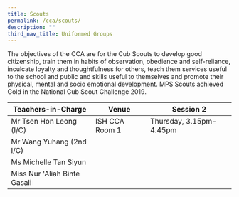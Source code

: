 ```yaml
---
title: Scouts
permalink: /cca/scouts/
description: ""
third_nav_title: Uniformed Groups
---
```


The objectives of the CCA are for the Cub Scouts to develop good citizenship, train them in habits of observation, obedience and self-reliance, inculcate loyalty and thoughtfulness for others, teach them services useful to the school and public and skills useful to themselves and promote their physical, mental and socio emotional development. MPS Scouts achieved Gold in the National Cub Scout Challenge 2019.



| Teachers-in-Charge | Venue | Session 2 |
| -------- | -------- | -------- |
| Mr Tsen Hon Leong (I/C)| ISH CCA Room 1     | Thursday, 3.15pm-4.45pm     |
|Mr Wang Yuhang (2nd I/C)|    |    |
| Ms Michelle Tan Siyun|     |    |
| Miss Nur 'Aliah Binte Gasali|     |     |